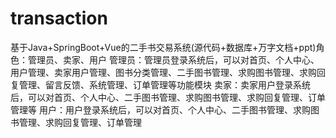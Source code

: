 # transaction
基于Java+SpringBoot+Vue的二手书交易系统(源代码+数据库+万字文档+ppt)角色：管理员、卖家、用户  管理员：管理员登录系统后，可以对首页、个人中心、用户管理、卖家用户管理、图书分类管理、二手图书管理、求购图书管理、求购回复管理、留言反馈、系统管理、订单管理等功能模块  卖家：卖家用户登录系统后，可以对首页、个人中心、二手图书管理、求购图书管理、求购回复管理、订单管理等  用户：用户登录系统后，可以对首页、个人中心、二手图书管理、求购图书管理、求购回复管理、订单管理
